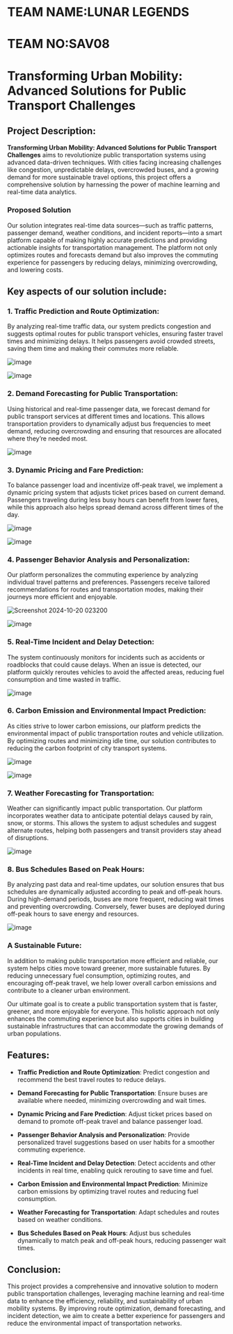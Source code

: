 # TEAM NAME:LUNAR LEGENDS
# TEAM NO:SAV08

# **Transforming Urban Mobility: Advanced Solutions for Public Transport Challenges**

## Project Description:

**Transforming Urban Mobility: Advanced Solutions for Public Transport Challenges** aims to revolutionize public transportation systems using advanced data-driven techniques. With cities facing increasing challenges like congestion, unpredictable delays, overcrowded buses, and a growing demand for more sustainable travel options, this project offers a comprehensive solution by harnessing the power of machine learning and real-time data analytics.

### **Proposed Solution**

Our solution integrates real-time data sources—such as traffic patterns, passenger demand, weather conditions, and incident reports—into a smart platform capable of making highly accurate predictions and providing actionable insights for transportation management. The platform not only optimizes routes and forecasts demand but also improves the commuting experience for passengers by reducing delays, minimizing overcrowding, and lowering costs.

## Key aspects of our solution include:

### 1. **Traffic Prediction and Route Optimization**:
   By analyzing real-time traffic data, our system predicts congestion and suggests optimal routes for public transport vehicles, ensuring faster travel times and minimizing delays. It helps passengers avoid crowded streets, saving them time and making their commutes more reliable.


   ![image](https://github.com/user-attachments/assets/69bb25bc-1202-483c-bb61-c1a8b54e4812)
   

   ![image](https://github.com/user-attachments/assets/d7e9ffe9-c71a-400f-926d-43ea1ddb3a26)


### 2. **Demand Forecasting for Public Transportation**:
   Using historical and real-time passenger data, we forecast demand for public transport services at different times and locations. This allows transportation providers to dynamically adjust bus frequencies to meet demand, reducing overcrowding and ensuring that resources are allocated where they’re needed most.

   ![image](https://github.com/user-attachments/assets/16ff72cc-cc69-492c-9e98-c823d9d8a1eb)


### 3. **Dynamic Pricing and Fare Prediction**:
   To balance passenger load and incentivize off-peak travel, we implement a dynamic pricing system that adjusts ticket prices based on current demand. Passengers traveling during less busy hours can benefit from lower fares, while this approach also helps spread demand across different times of the day.

   ![image](https://github.com/user-attachments/assets/4a0bbdbe-4cd1-4a6f-865e-c2acb3f1fa62)

   ![image](https://github.com/user-attachments/assets/5e8c1c2b-c6c4-4aac-ba3b-94e36e32e379)


### 4. **Passenger Behavior Analysis and Personalization**:
   Our platform personalizes the commuting experience by analyzing individual travel patterns and preferences. Passengers receive tailored recommendations for routes and transportation modes, making their journeys more efficient and enjoyable.


   ![Screenshot 2024-10-20 023200](https://github.com/user-attachments/assets/1683c253-807c-4552-9d39-3c802b56990b) 

   ![image](https://github.com/user-attachments/assets/bcfbd192-72e0-4415-8e5e-7e2863cbda4d)


### 5. **Real-Time Incident and Delay Detection**:
   The system continuously monitors for incidents such as accidents or roadblocks that could cause delays. When an issue is detected, our platform quickly reroutes vehicles to avoid the affected areas, reducing fuel consumption and time wasted in traffic.

   ![image](https://github.com/user-attachments/assets/28a14f1f-5bae-41cf-b01f-89eab280a42b)


### 6. **Carbon Emission and Environmental Impact Prediction**:
   As cities strive to lower carbon emissions, our platform predicts the environmental impact of public transportation routes and vehicle utilization. By optimizing routes and minimizing idle time, our solution contributes to reducing the carbon footprint of city transport systems.

   ![image](https://github.com/user-attachments/assets/b6786e17-d290-4c78-8daf-37e980df0b1d)

   ![image](https://github.com/user-attachments/assets/1a7184d8-16ef-48c0-b51a-ad8dd87c5433)
   

### 7. **Weather Forecasting for Transportation**:
   Weather can significantly impact public transportation. Our platform incorporates weather data to anticipate potential delays caused by rain, snow, or storms. This allows the system to adjust schedules and suggest alternate routes, helping both passengers and transit providers stay ahead of disruptions.

   ![image](https://github.com/user-attachments/assets/09c4906a-5a43-4640-8178-8e50693500cf)


### 8. **Bus Schedules Based on Peak Hours**:
   By analyzing past data and real-time updates, our solution ensures that bus schedules are dynamically adjusted according to peak and off-peak hours. During high-demand periods, buses are more frequent, reducing wait times and preventing overcrowding. Conversely, fewer buses are deployed during off-peak hours to save energy and resources.

   ![image](https://github.com/user-attachments/assets/a11bb745-4bbd-4758-be19-677aeb7ef9c8)


### **A Sustainable Future:**

In addition to making public transportation more efficient and reliable, our system helps cities move toward greener, more sustainable futures. By reducing unnecessary fuel consumption, optimizing routes, and encouraging off-peak travel, we help lower overall carbon emissions and contribute to a cleaner urban environment.

Our ultimate goal is to create a public transportation system that is faster, greener, and more enjoyable for everyone. This holistic approach not only enhances the commuting experience but also supports cities in building sustainable infrastructures that can accommodate the growing demands of urban populations.


## Features:

- **Traffic Prediction and Route Optimization**: Predict congestion and recommend the best travel routes to reduce delays.
 
- **Demand Forecasting for Public Transportation**: Ensure buses are available where needed, minimizing overcrowding and wait times.
 
- **Dynamic Pricing and Fare Prediction**: Adjust ticket prices based on demand to promote off-peak travel and balance passenger load.
 
- **Passenger Behavior Analysis and Personalization**: Provide personalized travel suggestions based on user habits for a smoother commuting experience.
 
- **Real-Time Incident and Delay Detection**: Detect accidents and other incidents in real time, enabling quick rerouting to save time and fuel.
 
- **Carbon Emission and Environmental Impact Prediction**: Minimize carbon emissions by optimizing travel routes and reducing fuel consumption.
 
- **Weather Forecasting for Transportation**: Adapt schedules and routes based on weather conditions.
 
- **Bus Schedules Based on Peak Hours**: Adjust bus schedules dynamically to match peak and off-peak hours, reducing passenger wait times.

## Conclusion:

This project provides a comprehensive and innovative solution to modern public transportation challenges, leveraging machine learning and real-time data to enhance the efficiency, reliability, and sustainability of urban mobility systems. By improving route optimization, demand forecasting, and incident detection, we aim to create a better experience for passengers and reduce the environmental impact of transportation networks.



